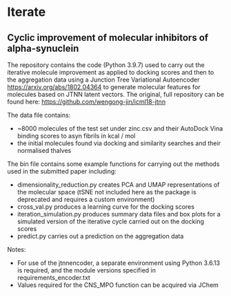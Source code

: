 # Iterate

## Cyclic improvement of molecular inhibitors of alpha-synuclein

The repository contains the code (Python 3.9.7) used to carry out the iterative molecule improvement as applied to docking scores and then to the aggregation data using a Junction Tree Variational Autoencoder https://arxiv.org/abs/1802.04364 to generate molecular features for molecules based on JTNN latent vectors. The original, full repository can be found here: https://github.com/wengong-jin/icml18-jtnn

The data file contains:
  - ~8000 molecules of the test set under zinc.csv and their AutoDock Vina binding scores to asyn fibrils in kcal / mol
  - the initial molecules found via docking and similarity searches and their normalised thalves

The bin file contains some example functions for carrying out the methods used in the submitted paper including:
  - dimensionality_reduction.py creates PCA and UMAP representations of the molecular space (tSNE not included here as the package is deprecated and requires a custom environment)
  - cross_val.py produces a learning curve for the docking scores
  - iteration_simulation.py produces summary data files and box plots for a simulated version of the iterative cycle carried out on the docking scores
  - predict.py carries out a prediction on the aggregation data

Notes: 
- For use of the jtnnencoder, a separate environment using Python 3.6.13 is required, and the module versions specified in requirements_encoder.txt
- Values required for the CNS_MPO function can be acquired via JChem


